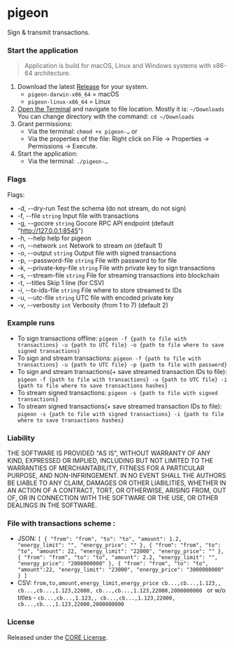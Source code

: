 # pigeon
Sign &amp; transmit transactions.

### Start the application

> Application is build for macOS, Linux and Windows systems with x86-64 architecture.

1. Download the latest [Release](https://github.com/core-coin/pigeon/releases) for your system.
    - `pigeon-darwin-x86_64` = macOS
    - `pigeon-linux-x86_64` = Linux
1. [Open the Terminal](https://support.apple.com/guide/terminal/open-or-quit-terminal-apd5265185d-f365-44cb-8b09-71a064a42125/mac) and navigate to file location. Mostly it is: `~/Downloads` You can change directory with the command: `cd ~/Downloads`
1. Grant permissions:
    - Via the terminal: `chmod +x pigeon-…` or
    - Via the properties of the file: Right click on File -> Properties -> Permissions -> Execute.
1. Start the application:
    - Via the terminal: `./pigeon-…`

### Flags

Flags:
- -d, --dry-run                   Test the schema (do not stream, do not sign)
- -f, --file `string`               Input file with transactions
- -g, --gocore `string`             Gocore RPC API endpoint (default "http://127.0.0.1:8545")
- -h, --help                      help for pigeon
- -n, --network `int`               Network to stream on (default 1)
- -o, --output `string`             Output file with signed transactions
- -p, --password-file `string`      File with password to for file
- -k, --private-key-file `string`   File with private key to sign transactions
- -s, --stream-file `string`        File for streaming transactions into blockchain
- -t, --titles                      Skip 1 line (for CSV)
- -i, --tx-ids-file `string`        File where to store streamed tx IDs
- -u, --utc-file `string`           UTC file with encoded private key
- -v, --verbosity  `int`            Verbosity (from 1 to 7) (default 2)

### Example runs

- To sign transactions offline: `pigeon -f {path to file with transactions} -u {path to UTC file} -o {path to file where to save signed transactions}`
- To sign and stream transactions: `pigeon -f {path to file with transactions} -u {path to UTC file} -p {path to file with password}`
- To sign and stream transactions(+ save streamed transaction IDs to file): `pigeon -f {path to file with transactions} -u {path to UTC file} -i {path to file where to save transactions hashes}`
- To stream signed transactions: `pigeon -s {path to file with signed transactions}`
- To stream signed transactions(+ save streamed transaction IDs to file): `pigeon -s {path to file with signed transactions} -i {path to file where to save transactions hashes}`

### Liability

THE SOFTWARE IS PROVIDED "AS IS", WITHOUT WARRANTY OF ANY KIND,
EXPRESSED OR IMPLIED, INCLUDING BUT NOT LIMITED TO THE WARRANTIES OF
MERCHANTABILITY, FITNESS FOR A PARTICULAR PURPOSE, AND NON-INFRINGEMENT.
IN NO EVENT SHALL THE AUTHORS BE LIABLE TO ANY CLAIM, DAMAGES OR
OTHER LIABILITIES, WHETHER IN AN ACTION OF A CONTRACT, TORT, OR OTHERWISE,
ARISING FROM, OUT OF, OR IN CONNECTION WITH THE SOFTWARE OR THE USE, OR
OTHER DEALINGS IN THE SOFTWARE.

### File with transactions scheme :
- JSON: `[
  {
  "from": "from",
  "to": "to",
  "amount": 1.2,
  "energy_limit": "",
  "energy_price": ""
  },
  {
  "from": "from",
  "to": "to",
  "amount": 22,
  "energy_limit": "22000",
  "energy_price": ""
  },
  {
  "from": "from",
  "to": "to",
  "amount": 2.2,
  "energy_limit": "",
  "energy_price": "2000000000"
  },
  {
  "from": "from",
  "to": "to",
  "amount":22,
  "energy_limit": "23000",
  "energy_price": "3000000000"
  }
  ]`
- CSV: `from,to,amount,energy_limit,energy_price
  cb...,cb...,1.123,,
  cb...,cb...,1.123,22000,
  cb...,cb...,1.123,22000,2000000000
  ` or w/o titles - `
  cb...,cb...,1.123,,
  cb...,cb...,1.123,22000,
  cb...,cb...,1.123,22000,2000000000
  `
### License

Released under the [CORE License](LICENSE).

